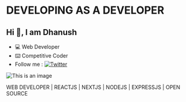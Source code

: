 # DEVELOPING AS A DEVELOPER
## Hi :wave:, I am Dhanush
- :computer: Web Developer
- :keyboard: Competitive Coder
- Follow me : [![Twitter](https://img.shields.io/twitter/url/https/twitter.com/YDhanush8.svg?style=social&label=Follow%20%40YDhanush)](https://twitter.com/YDhanush8)

![This is an image](https://s3-us-west-2.amazonaws.com/robogarden-new/Articles/upload/blogs/lg-leverage-of-coding.jpg)


WEB DEVELOPER | REACTJS | NEXTJS | NODEJS | EXPRESSJS | OPEN SOURCE
